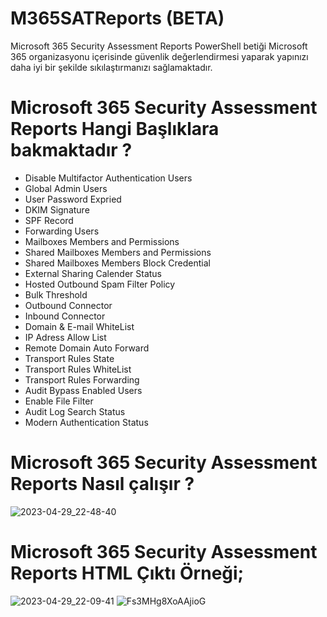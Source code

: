 # M365SATReports (BETA) 
Microsoft 365 Security Assessment Reports PowerShell betiği Microsoft 365 organizasyonu içerisinde güvenlik değerlendirmesi yaparak yapınızı daha iyi bir şekilde sıkılaştırmanızı sağlamaktadır. 

# Microsoft 365 Security Assessment Reports Hangi Başlıklara bakmaktadır ? 

- Disable Multifactor Authentication Users
- Global Admin Users
- User Password Expried
- DKIM Signature
- SPF Record
- Forwarding Users
- Mailboxes Members and Permissions
- Shared Mailboxes Members and Permissions
- Shared Mailboxes Members Block Credential
- External Sharing Calender Status
- Hosted Outbound Spam Filter Policy
- Bulk Threshold
- Outbound Connector
- Inbound Connector
- Domain & E-mail WhiteList
- IP Adress Allow List
- Remote Domain Auto Forward
- Transport Rules State
- Transport Rules WhiteList
- Transport Rules Forwarding
- Audit Bypass Enabled Users
- Enable File Filter
- Audit Log Search Status
- Modern Authentication Status

# Microsoft 365 Security Assessment Reports Nasıl çalışır ? 

![2023-04-29_22-48-40](https://user-images.githubusercontent.com/53214224/235321553-f3ae67a9-d1f9-401f-8f43-55674bc0207d.png)

# Microsoft 365 Security Assessment Reports HTML Çıktı Örneği;

![2023-04-29_22-09-41](https://user-images.githubusercontent.com/53214224/235320188-704e69c4-9955-45a3-b57d-14051984afd8.png)
![Fs3MHg8XoAAjioG](https://user-images.githubusercontent.com/53214224/235319862-85c2c4b2-8c24-4b86-8bc8-d9b87f4531eb.jpeg)
